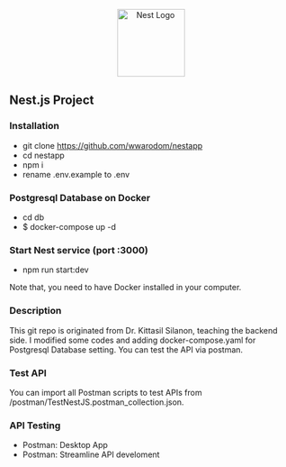 <p align="center">
  <a href="http://nestjs.com/" target="blank"><img src="https://nestjs.com/img/logo-small.svg" width="120" alt="Nest Logo" /></a>
</p>

## Nest.js Project
### Installation
* git clone https://github.com/wwarodom/nestapp
* cd nestapp
* npm i
* rename .env.example to .env

### Postgresql Database on Docker
* cd db
* $ docker-compose up -d

### Start Nest service (port :3000)
* npm run start:dev

Note that, you need to have Docker installed in your computer.

### Description
This git repo is originated from Dr. Kittasil Silanon, teaching the backend side. I modified some codes and adding docker-compose.yaml for Postgresql Database setting. You can test the API via postman.

### Test API
You can import all Postman scripts to test APIs from /postman/TestNestJS.postman_collection.json.

### API Testing
* Postman: Desktop App
* Postman: Streamline API develoment
